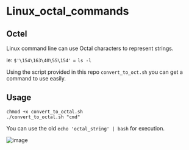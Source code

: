 # Linux_octal_commands

## Octel 

Linux command line can use Octal characters to represent strings. 

ie: `$'\154\163\40\55\154'` = `ls -l`

Using the script provided in this repo `convert_to_oct.sh` you can get a command to use easily. 

## Usage

```
chmod +x convert_to_octal.sh
./convert_to_octal.sh "cmd" 
```

You can use the old `echo 'octal_string' | bash` for execution.

![image](https://github.com/AssassinUKG/Linux_octel_commands/assets/5285547/0b05e533-4ef3-4dd1-bf2c-bbcb5b5196f8)

